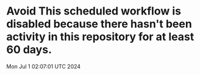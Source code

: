 # Avoid This scheduled workflow is disabled because there hasn't been activity in this repository for at least 60 days.
Mon Jul  1 02:07:01 UTC 2024
